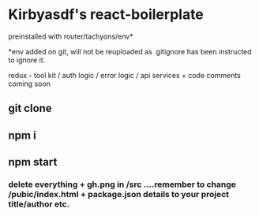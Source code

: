 # Kirbyasdf's react-boilerplate

preinstalled with router/tachyons/env*

*env added on git, will not be reuploaded as .gitignore has been instructed to ignore it.

redux - tool kit / auth logic / error logic / api services + code comments coming soon 

## git clone 

## npm i

## npm start

### delete everything + gh.png in /src ....remember to change /pubic/index.html + package.json details to your project title/author etc. 
